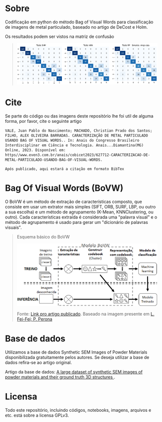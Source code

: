 # Sobre
Codificação em python do método Bag of Visual Words para classificação de imagens de metal particulado, baseado no artigo de DeCost e Holm.

Os resultados podem ser vistos na matriz de confusão
> ![plot](./Cinzas_SemOtimizacao_teste.png)

# Cite
Se parte do código ou das imagens deste repositório lhe foi util de alguma forma, por favor, cite o seguinte artigo
```
VALE, Juan Pablo do Nascimento; MACHADO, Christian Prado dos Santos; FILHO, ALEX OLIVEIRA BARRADAS. CARACTERIZAÇÃO DE METAL PARTICULADO USANDO BAG OF VISUAL WORDS.. In: Anais do Congresso Brasileiro Interdisciplinar em Ciência e Tecnologia. Anais...Diamantina(MG) Online, 2023. Disponível em: https//www.even3.com.br/anais/cobicet2023/627712-CARACTERIZACAO-DE-METAL-PARTICULADO-USANDO-BAG-OF-VISUAL-WORDS.
```

```
Após publicado, aqui estará a citação em formato BibTex
```

# Bag Of Visual Words (BoVW)
O BoVW é um método de extração de características composto, que consiste em usar um extrator mais simples (SIFT, ORB, SURF, LBP, ou outro a sua escolha) e um método de agrupamento (K-Mean, KNNClustering, ou outro). Cada características extraída é considerada uma "palavra visual" e o método de agrupamento é usado para gerar um "dicionário de palavras visuais".

> Esquema básico do BoVW
> 
> ![plot](./BoVW_fluxogramaMeu.png)
> 
> Fonte: [Link pro artigo publicado](ttps//www.even3.com.br/anais/cobicet2023/627712-CARACTERIZACAO-DE-METAL-PARTICULADO-USANDO-BAG-OF-VISUAL-WORDS). Baseado na imagem presente em [L. Fei-Fei; P. Perona](https://ieeexplore.ieee.org/document/1467486)

# Base de dados
Utilizamos a base de dados Synthetic SEM Images of Powder Materials disponibilizada gratuitamente pelos autores. Se deseja utilizar a base de dados refira-se ao artigo original.

Artigo da base de dados: [A large dataset of synthetic SEM images of powder materials and their ground truth 3D structures
](https://www.sciencedirect.com/science/article/pii/S2352340916306382?via%3Dihub). 

# Licensa
Todo este repositório, incluindo códigos, notebooks, imagens, arquivos e etc. está sobre a licensa GPLv3.
